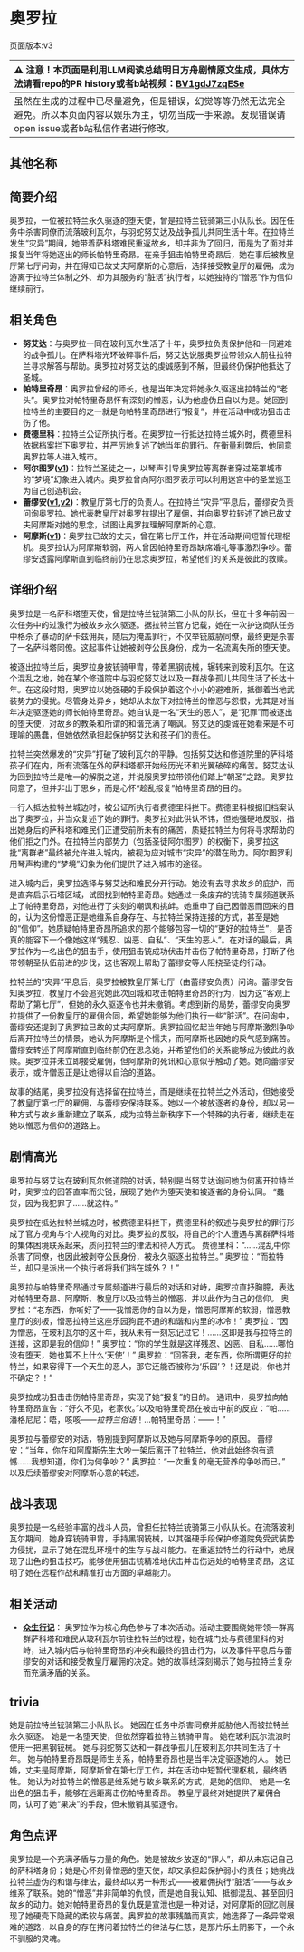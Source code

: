 # 奥罗拉
页面版本:v3
 

| :warning: 注意！本页面是利用LLM阅读总结明日方舟剧情原文生成，具体方法请看repo的PR history或者b站视频：[BV1gdJ7zqESe](https://www.bilibili.com/video/BV1gdJ7zqESe/)         |
|:----------------------------|
| 虽然在生成的过程中已尽量避免，但是错误，幻觉等等仍然无法完全避免。所以本页面内容以娱乐为主，切勿当成一手来源。发现错误请open issue或者b站私信作者进行修改。|



## 其他名称

## 简要介绍
奥罗拉，一位被拉特兰永久驱逐的堕天使，曾是拉特兰铳骑第三小队队长。因在任务中杀害同僚而流落玻利瓦尔，与羽蛇努艾达及战争孤儿共同生活十年。在拉特兰发生“灾异”期间，她带着萨科塔难民重返故乡，却并非为了回归，而是为了面对并报复当年将她逐出的师长帕特里奇昂。在亲手狙击帕特里奇昂后，她在事后被教皇厅第七厅问询，并在得知已故丈夫阿摩斯的心意后，选择接受教皇厅的雇佣，成为游离于拉特兰体制之外、却为其服务的“脏活”执行者，以她独特的“憎恶”作为信仰继续前行。
## 相关角色
-   **努艾达**：与奥罗拉一同在玻利瓦尔生活了十年，奥罗拉负责保护他和一同避难的战争孤儿。在萨科塔光环破碎事件后，努艾达说服奥罗拉带领众人前往拉特兰寻求解答与帮助。奥罗拉对努艾达的虔诚感到不解，但最终仍保护他抵达了圣城。
-   **帕特里奇昂**：奥罗拉曾经的师长，也是当年决定将她永久驱逐出拉特兰的“老头”。奥罗拉对帕特里奇昂怀有深刻的憎恶，认为他虚伪且自以为是。她回到拉特兰的主要目的之一就是向帕特里奇昂进行“报复”，并在活动中成功狙击击伤了他。
-   **费德里科**：拉特兰公证所执行者。在奥罗拉一行抵达拉特兰城外时，费德里科依据档案拦下奥罗拉，并严厉地复述了她当年的罪行。在衡量利弊后，他同意奥罗拉等人进入城市。
-   **阿尔图罗([v1](../chars/extended_char_a_er_tu_luo.md))**：拉特兰圣徒之一，以琴声引导奥罗拉等离群者穿过笼罩城市的“梦境”幻象进入城内。奥罗拉曾向阿尔图罗表示可以利用迷宫中的圣堂巡卫为自己创造机会。
-   **蕾缪安([v1](../chars/char_4193_lemuen.md),[v2](char_4193_lemuen.md))**：教皇厅第七厅的负责人。在拉特兰“灾异”平息后，蕾缪安负责问询奥罗拉。她代表教皇厅对奥罗拉提出了雇佣，并向奥罗拉转述了她已故丈夫阿摩斯对她的思念，试图让奥罗拉理解阿摩斯的心意。
-   **阿摩斯([v1](../chars/extended_char_a_mo_si.md))**：奥罗拉已故的丈夫，曾在第七厅工作，并在活动期间短暂代理枢机。奥罗拉认为阿摩斯软弱，两人曾因帕特里奇昂缺席婚礼等事激烈争吵。蕾缪安透露阿摩斯直到临终前仍在思念奥罗拉，希望他们的关系是彼此的救赎。
## 详细介绍
奥罗拉是一名萨科塔堕天使，曾是拉特兰铳骑第三小队的队长，但在十多年前因一次任务中的过激行为被故乡永久驱逐。据拉特兰官方记载，她在一次护送商队任务中格杀了暴动的萨卡兹佣兵，随后为掩盖罪行，不仅举铳威胁同僚，最终更是杀害了一名萨科塔同僚。这起事件让她被剥夺公民身份，成为一名流离失所的堕天使。

被逐出拉特兰后，奥罗拉身披铳骑甲胄，带着黑钢铳械，辗转来到玻利瓦尔。在这个混乱之地，她在某个修道院中与羽蛇努艾达以及一群战争孤儿共同生活了长达十年。在这段时期，奥罗拉以她强硬的手段保护着这个小小的避难所，抵御着当地武装势力的侵扰。尽管身处异乡，她却从未放下对拉特兰的憎恶与怨恨，尤其是对当年决定驱逐她的师长帕特里奇昂。她自认是一名“天生的恶人”，是“犯罪”而被逐出的堕天使，对故乡的教条和所谓的和谐充满了嘲讽。努艾达的虔诚在她看来是不可理喻的愚蠢，但她依然承担起保护努艾达和孩子们的责任。

拉特兰突然爆发的“灾异”打破了玻利瓦尔的平静。包括努艾达和修道院里的萨科塔孩子们在内，所有流落在外的萨科塔都开始经历光环和光翼破碎的痛苦。努艾达认为回到拉特兰是唯一的解脱之道，并说服奥罗拉带领他们踏上“朝圣”之路。奥罗拉同意了，但并非出于思乡，而是心怀“趁乱报复”帕特里奇昂的目的。

一行人抵达拉特兰城边时，被公证所执行者费德里科拦下。费德里科根据旧档案认出了奥罗拉，并当众复述了她的罪行。奥罗拉对此供认不讳，但她强硬地反驳，指出她身后的萨科塔和难民们正遭受前所未有的痛苦，质疑拉特兰为何将寻求帮助的他们拒之门外。在拉特兰内部势力（包括圣徒阿尔图罗）的权衡下，奥罗拉这批“离群者”最终被允许进入城内，被视为应对城市“灾异”的潜在助力。阿尔图罗利用琴声构建的“梦境”幻象为他们提供了进入城市的途径。

进入城内后，奥罗拉选择与努艾达和难民分开行动。她没有去寻求故乡的庇护，而是直奔启示石塔区域，试图找到帕特里奇昂。她通过一条废弃的铳骑专属频道联系上了帕特里奇昂，对他进行了尖刻的嘲讽和挑衅。她重申了自己因憎恶而回来的目的，认为这份憎恶正是她维系自身存在、与拉特兰保持连接的方式，甚至是她的“信仰”。她质疑帕特里奇昂所追求的那个能够包容一切的“更好的拉特兰”，是否真的能容下一个像她这样“残忍、凶恶、自私”、“天生的恶人”。在对话的最后，奥罗拉作为一名出色的狙击手，使用狙击铳成功伏击并击伤了帕特里奇昂，打断了他带领朝圣队伍前进的步伐，这也客观上帮助了蕾缪安等人阻挠圣徒的行动。

拉特兰的“灾异”平息后，奥罗拉被教皇厅第七厅（由蕾缪安负责）问询。蕾缪安告知奥罗拉，教皇厅不会追究她此次回城和攻击帕特里奇昂的行为，因为这“客观上帮助了第七厅”，但她的永久驱逐令也并未撤销。考虑到新的局势，蕾缪安向奥罗拉提供了一份教皇厅的雇佣合同，希望她能够为他们执行一些“脏活”。在问询中，蕾缪安还提到了奥罗拉已故的丈夫阿摩斯。奥罗拉回忆起当年她与阿摩斯激烈争吵后离开拉特兰的情景，她认为阿摩斯是个懦夫，而阿摩斯也因她的戾气感到痛苦。蕾缪安转述了阿摩斯直到临终前仍在思念她，并希望他们的关系能够成为彼此的救赎。奥罗拉并未立即接受雇佣，但阿摩斯的死讯和心意似乎触动了她。她向蕾缪安表示，或许憎恶正是让她得以自洽的道路。

故事的结尾，奥罗拉没有选择留在拉特兰，而是继续在拉特兰之外活动，但她接受了教皇厅第七厅的雇佣，与蕾缪安保持联系。她以一个被放逐者的身份，却以另一种方式与故乡重新建立了联系，成为拉特兰新秩序下一个特殊的执行者，继续走在她以憎恶为信仰的道路上。
## 剧情高光
奥罗拉与努艾达在玻利瓦尔修道院的对话，特别是当努艾达询问她为何离开拉特兰时，奥罗拉的回答直率而尖锐，展现了她作为堕天使和被逐者的身份认同。
“蠢货，因为我犯罪了......就这样。”

奥罗拉在抵达拉特兰城边时，被费德里科拦下，费德里科的叙述与奥罗拉的罪行形成了官方视角与个人视角的对比。奥罗拉的反驳，将自己的个人遭遇与离群萨科塔的集体困境联系起来，质问拉特兰的律法和待人方式。
费德里科：“......混乱中你杀害了同僚，也因此被剥夺公民身份，被永久驱逐出拉特兰。”
奥罗拉：“而拉特兰，却只是派出一个执行者将我们挡在城外？！”

奥罗拉与帕特里奇昂通过专属频道进行最后的对话和对峙，奥罗拉直抒胸臆，表达对帕特里奇昂、阿摩斯、教皇厅以及拉特兰的憎恶，并以此作为自己的信仰。
奥罗拉：“老东西，你听好了——我憎恶你的自以为是，憎恶阿摩斯的软弱，憎恶教皇厅的刻板，憎恶拉特兰这座乐园狗屁不通的和谐和内里的冰冷！”
奥罗拉：“因为憎恶，在玻利瓦尔的这十年，我从未有一刻忘记过它！......这即是我与拉特兰的连接，这即是我的信仰！”
奥罗拉：“你的学生就是这样残忍、凶恶、自私......哪怕没有堕天，她也算不上什么‘天使’！”
奥罗拉：“回答我，老东西，你所谓更好的拉特兰，如果容得下一个天生的恶人，那它还能否被称为‘乐园’？！还是说，你也并不确定？！”

奥罗拉成功狙击击伤帕特里奇昂，实现了她“报复”的目的。
通讯中，奥罗拉向帕特里奇昂宣告：“好久不见，老家伙。”以及帕特里奇昂在被击中前的反应：“帕......潘格尼尼：唔，咳咳——*拉特兰俗语*！...帕特里奇昂：——！”

奥罗拉与蕾缪安的对话，特别提到阿摩斯以及她与阿摩斯争吵的原因。
蕾缪安：“当年，你在和阿摩斯先生大吵一架后离开了拉特兰，他对此始终抱有遗憾......我想知道，你们为何争吵？”
奥罗拉：“一次重复的毫无营养的争吵而已。” 以及后续蕾缪安对阿摩斯心意的转述。
## 战斗表现
奥罗拉是一名经验丰富的战斗人员，曾担任拉特兰铳骑第三小队队长。在流落玻利瓦尔期间，她身穿铳骑甲胄，手持黑钢铳械，以其强硬手段保护修道院免受武装势力侵扰，显示了她在混乱环境中的生存与战斗能力。在重返拉特兰的行动中，她展现了出色的狙击技巧，能够使用狙击铳精准地伏击并击伤远处的帕特里奇昂，这证明了她在远程作战和精准打击方面的卓越能力。
## 相关活动
-   **[众生行记](../stories/act42side.md)**： 奥罗拉作为核心角色参与了本次活动。活动主要围绕她带领一群离群萨科塔和难民从玻利瓦尔前往拉特兰的过程，她在城门处与费德里科的对峙，进入城内后与帕特里奇昂的冲突和最终的狙击行为，以及事件平息后与蕾缪安的对话和接受教皇厅雇佣的决定。她的故事线深刻揭示了她与拉特兰复杂而充满矛盾的关系。
## trivia
她是前拉特兰铳骑第三小队队长。
她因在任务中杀害同僚并威胁他人而被拉特兰永久驱逐。
她是一名堕天使，但依然穿着拉特兰铳骑甲胄。
她在玻利瓦尔流浪时使用一把黑钢铳械。
她与羽蛇努艾达和一群战争孤儿在玻利瓦尔共同生活了十年。
她与帕特里奇昂既是师生关系，帕特里奇昂也是当年决定驱逐她的人。
她已婚，丈夫是阿摩斯，阿摩斯曾在第七厅工作，并在活动中短暂代理枢机，最终牺牲。
她认为对拉特兰的憎恶是维系她与故乡联系的方式，是她的信仰。
她是一名出色的狙击手，能够在远距离击伤帕特里奇昂。
教皇厅最终对她提供了雇佣合同，认可了她“果决”的手段，但未撤销其驱逐令。
## 角色点评
奥罗拉是一个充满矛盾与力量的角色。她是被故乡放逐的“罪人”，却从未忘记自己的萨科塔身份；她是心怀刻骨憎恶的堕天使，却又承担起保护弱小的责任；她挑战拉特兰虚伪的和谐与律法，最终却以另一种形式——被雇佣执行“脏活”——与故乡维系了联系。她的“憎恶”并非简单的仇恨，而是她自我认知、抵御混乱、甚至回归故乡的动力。她对帕特里奇昂的复仇既是宣泄也是一种对话，对阿摩斯的回忆则展现了她硬壳下隐藏的柔软与痛苦。奥罗拉的故事残酷而真实，她选择了一条异常艰难的道路，以自身的存在拷问着拉特兰的律法与仁慈，是那片乐土阴影下，一个永不驯服的灵魂。